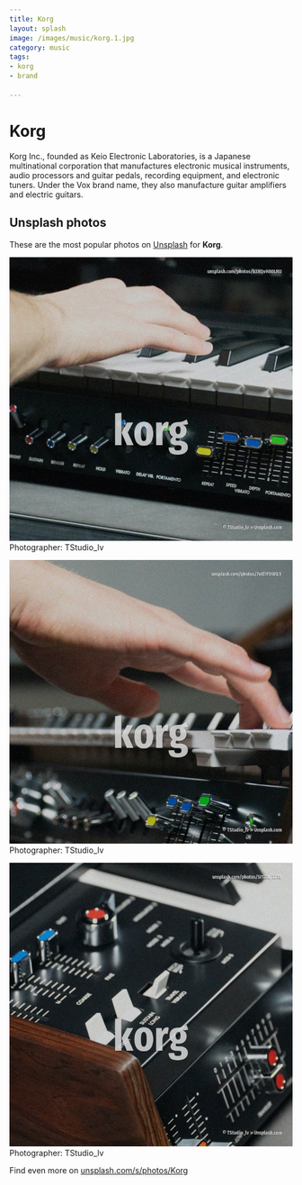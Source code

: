 ```yaml
---
title: Korg
layout: splash
image: /images/music/korg.1.jpg
category: music
tags:
- korg
- brand

---
```

# Korg

Korg Inc., founded as Keio Electronic Laboratories, is a Japanese multinational corporation that  manufactures electronic musical instruments, audio processors and guitar pedals, recording  equipment, and electronic tuners. Under the Vox brand name, they also manufacture guitar amplifiers and electric guitars.    

 
## Unsplash photos
These are the most popular photos on [Unsplash](https://unsplash.com) for **Korg**.
 
![Korg](/images/music/korg.1.jpg)
Photographer:  TStudio_lv
 
![Korg](/images/music/korg.2.jpg)
Photographer:  TStudio_lv
 
![Korg](/images/music/korg.3.jpg)
Photographer:  TStudio_lv
 
Find even more on [unsplash.com/s/photos/Korg](https://unsplash.com/s/photos/Korg)
 
